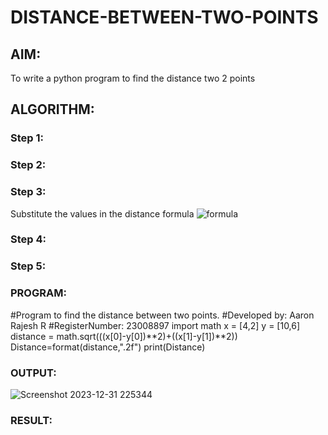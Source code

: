 # DISTANCE-BETWEEN-TWO-POINTS

## AIM:
To write a python program to find the distance two 2 points
## ALGORITHM:
### Step 1: 
### Step 2: 
### Step 3: 
Substitute the values in the distance formula  ![formula](/formula.JPG)
### Step 4: 
### Step 5: 
### PROGRAM:
  
#Program to find the distance between two points.
#Developed by: Aaron Rajesh R
#RegisterNumber: 23008897
import math
x = [4,2]
y = [10,6]
distance = math.sqrt(((x[0]-y[0])**2)+((x[1]-y[1])**2))
Distance=format(distance,".2f")
print(Distance)

### OUTPUT:

![Screenshot 2023-12-31 225344](https://github.com/Aaron-0111/DISTANCE-BETWEEN-TWO-POINTS/assets/149347631/02b4a07c-4114-4e5f-a10b-efa803d1e81d)

### RESULT:
